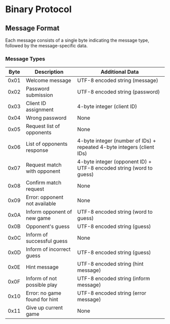 # Binary Protocol

## Message Format

Each message consists of a single byte indicating the message type, followed by the message-specific data.

### Message Types

| Byte | Description                             | Additional Data                    |
|------|-----------------------------------------|------------------------------------|
| 0x01 | Welcome message                         | UTF-8 encoded string (message)     |
| 0x02 | Password submission                     | UTF-8 encoded string (password)    |
| 0x03 | Client ID assignment                    | 4-byte integer (client ID)         |
| 0x04 | Wrong password                          | None                               |
| 0x05 | Request list of opponents               | None                               |
| 0x06 | List of opponents response              | 4-byte integer (number of IDs) + repeated 4-byte integers (client IDs) |
| 0x07 | Request match with opponent             | 4-byte integer (opponent ID) + UTF-8 encoded string (word to guess) |
| 0x08 | Confirm match request                   | None                               |
| 0x09 | Error: opponent not available           | None                               |
| 0x0A | Inform opponent of new game             | UTF-8 encoded string (word to guess)|
| 0x0B | Opponent's guess                        | UTF-8 encoded string (guess)       |
| 0x0C | Inform of successful guess              | None                               |
| 0x0D | Inform of incorrect guess               | UTF-8 encoded string (guess)       |
| 0x0E | Hint message                            | UTF-8 encoded string (hint message)|
| 0x0F | Inform of not possible play             | UTF-8 encoded string (inform message)|
| 0x10 | Error: no game found for hint           | UTF-8 encoded string (error message)|
| 0x11 | Give up current game                    | None                               |
